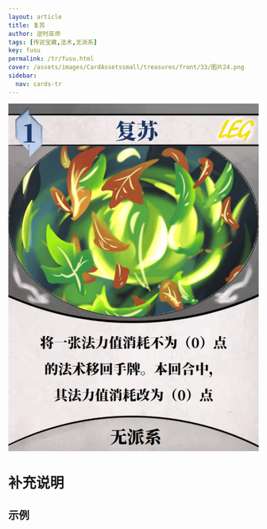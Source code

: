 ```yaml
---
layout: article
title: 复苏
author: 逆时巫师
tags: [传说宝藏,法术,无派系]
key: fusu
permalink: /tr/fusu.html
cover: /assets/images/CardAssetssmall/treasures/front/33/图片24.png
sidebar:
  nav: cards-tr
---
```

![](/assets/images/CardAssets/treasures/front/33/图片24.png)

# 补充说明



## 示例
> 